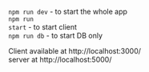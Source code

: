 <code>npm run dev</code> - to start the whole app </br>
<code>npm run start</code> - to start client</br>
<code>npm run db</code> - to start DB only</br>

Client available at http://localhost:3000/ </br>
server at http://localhost:5000/
